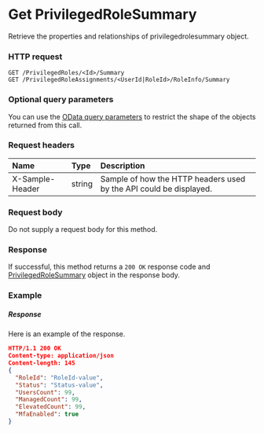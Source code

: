 # Get PrivilegedRoleSummary

Retrieve the properties and relationships of privilegedrolesummary object.
### HTTP request
```http
GET /PrivilegedRoles/<Id>/Summary
GET /PrivilegedRoleAssignments/<UserId|RoleId>/RoleInfo/Summary
```
### Optional query parameters
You can use the [OData query parameters](odata-optional-query-parameters.md) to restrict the shape of the objects returned from this call.
### Request headers
| Name       | Type | Description|
|:-----------|:------|:----------|
| X-Sample-Header  | string  | Sample of how the HTTP headers used by the API could be displayed.|

### Request body
Do not supply a request body for this method.
### Response
If successful, this method returns a `200 OK` response code and [PrivilegedRoleSummary](../resources/privilegedrolesummary.md) object in the response body.
### Example
##### Response
Here is an example of the response.
```json
HTTP/1.1 200 OK
Content-type: application/json
Content-length: 145
{
  "RoleId": "RoleId-value",
  "Status": "Status-value",
  "UsersCount": 99,
  "ManagedCount": 99,
  "ElevatedCount": 99,
  "MfaEnabled": true
}
```

<!-- uuid: 7168763a-ae9e-4154-a175-d7c25e5e55b1
2015-10-09 15:58:18 UTC -->
